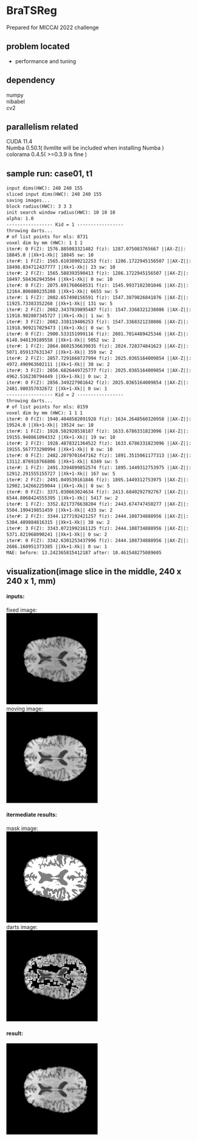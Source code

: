 # BraTSReg
Prepared for MICCAI 2022 challenge

## problem located
- performance and tuning

## dependency
numpy  
nibabel  
cv2  

## parallelism related
CUDA 11.4  
Numba 0.50.1( llvmlite will be included when installing Numba )   
colorama 0.4.5( >=0.3.9 is fine )  

## sample run: case01, t1
```
input dims(HWC): 240 240 155
sliced input dims(HWC): 240 240 155
saving images...
block radius(HWC): 3 3 3
init search window radius(HWC): 10 10 10
alpha: 1.0
----------------- Kid = 1 -----------------
throwing darts...
# of list points for mls: 8731
voxel dim by mm (HWC): 1 1 1
iter#: 0 F(Z): 1576.885083321482 f(z): 1287.075083765667 ||AX-Z||: 18845.0 ||Xk+1-Xk|| 18845 sw: 10
iter#: 1 F(Z): 1565.6103890212253 f(z): 1286.1722945156507 ||AX-Z||: 18498.034712437777 ||Xk+1-Xk|| 23 sw: 10
iter#: 2 F(Z): 1565.588393590413 f(z): 1286.1722945156507 ||AX-Z||: 18497.584362943504 ||Xk+1-Xk|| 0 sw: 10
iter#: 0 F(Z): 2075.691760668531 f(z): 1545.9937102301046 ||AX-Z||: 12164.806880235288 ||Xk+1-Xk|| 6655 sw: 5
iter#: 1 F(Z): 2082.657490156591 f(z): 1547.3879826841876 ||AX-Z||: 11925.73383352268 ||Xk+1-Xk|| 131 sw: 5
iter#: 2 F(Z): 2082.3437839895487 f(z): 1547.3368321238086 ||AX-Z||: 11918.982807345727 ||Xk+1-Xk|| 1 sw: 5
iter#: 3 F(Z): 2082.338119406253 f(z): 1547.3368321238086 ||AX-Z||: 11918.909217029473 ||Xk+1-Xk|| 0 sw: 5
iter#: 0 F(Z): 2900.533151999116 f(z): 2001.7014489425346 ||AX-Z||: 6148.948139189558 ||Xk+1-Xk|| 5052 sw: 2
iter#: 1 F(Z): 2864.8601536639035 f(z): 2024.728374841623 ||AX-Z||: 5071.859137631347 ||Xk+1-Xk|| 359 sw: 2
iter#: 2 F(Z): 2857.7291668727994 f(z): 2025.0365164009854 ||AX-Z||: 4972.490963602111 ||Xk+1-Xk|| 30 sw: 2
iter#: 3 F(Z): 2856.6826449725777 f(z): 2025.0365164009854 ||AX-Z||: 4962.516230794449 ||Xk+1-Xk|| 0 sw: 2
iter#: 0 F(Z): 2856.349227981642 f(z): 2025.0365164009854 ||AX-Z||: 2481.980357032672 ||Xk+1-Xk|| 0 sw: 1
----------------- Kid = 2 -----------------
throwing darts...
# of list points for mls: 8159
voxel dim by mm (HWC): 1 1 1
iter#: 0 F(Z): 1940.4048582091928 f(z): 1634.2648560320958 ||AX-Z||: 19524.0 ||Xk+1-Xk|| 19524 sw: 10
iter#: 1 F(Z): 1928.502920538187 f(z): 1633.6786331823096 ||AX-Z||: 19155.940861094332 ||Xk+1-Xk|| 19 sw: 10
iter#: 2 F(Z): 1928.4878321364522 f(z): 1633.6786331823096 ||AX-Z||: 19155.567773290994 ||Xk+1-Xk|| 0 sw: 10
iter#: 0 F(Z): 2482.2079701647162 f(z): 1891.3515061177313 ||AX-Z||: 13112.876918766806 ||Xk+1-Xk|| 6349 sw: 5
iter#: 1 F(Z): 2491.3394899852574 f(z): 1895.1449312753975 ||AX-Z||: 12912.291555155727 ||Xk+1-Xk|| 167 sw: 5
iter#: 2 F(Z): 2491.049539161846 f(z): 1895.1449312753975 ||AX-Z||: 12902.142662259044 ||Xk+1-Xk|| 0 sw: 5
iter#: 0 F(Z): 3371.030663024634 f(z): 2413.6840292792767 ||AX-Z||: 6544.8068424555395 ||Xk+1-Xk|| 5417 sw: 2
iter#: 1 F(Z): 3352.8217376638204 f(z): 2443.674747450277 ||AX-Z||: 5504.199419851459 ||Xk+1-Xk|| 433 sw: 2
iter#: 2 F(Z): 3344.1277192421257 f(z): 2444.108734888956 ||AX-Z||: 5384.489884816315 ||Xk+1-Xk|| 38 sw: 2
iter#: 3 F(Z): 3343.0721992161125 f(z): 2444.108734888956 ||AX-Z||: 5371.821968090241 ||Xk+1-Xk|| 0 sw: 2
iter#: 0 F(Z): 3342.6301253437996 f(z): 2444.108734888956 ||AX-Z||: 2686.168951373385 ||Xk+1-Xk|| 0 sw: 1
MAE: before: 13.242365815412187 after: 10.461548275089605
```
## visualization(image slice in the middle, 240 x 240 x 1, mm)
#### inputs:
fixed image:  
![fixed image](https://github.com/ambipomyan/BraTSReg/blob/main/fixed.jpg)  
moving image:  
![moving image](https://github.com/ambipomyan/BraTSReg/blob/main/moving.jpg)  
#### itermediate results:
mask image:  
![mask image](https://github.com/ambipomyan/BraTSReg/blob/main/mask.jpg)  
darts image:  
![darts image](https://github.com/ambipomyan/BraTSReg/blob/main/darts.jpg)  
#### result:
![pred image](https://github.com/ambipomyan/BraTSReg/blob/main/pred.jpg)  
